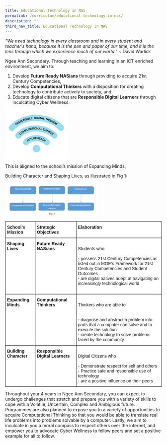 ```yaml
---
title: Educational Technology in NAS
permalink: /curriculum/educational-technology-in-nas/
description: ""
third_nav_title: Educational Technology in NAS
---
```

_"We need technology in every classroom and in every student and teacher's hand, because it is the pen and paper of our time, and it is the lens through which we experience much of our world."_ ~ David Warlick  
  

Ngee Ann Secondary. Through teaching and learning in an ICT enriched environment, we aim to:   


1. Develop **Future Ready NASians** through providing to acquire 21st Century Competencies,  
2. Develop **Computational Thinkers** with a disposition for creating technology to contribute actively to society, and  
3. Educate digital citizens that are **Responsible Digital Learners** through inculcating Cyber Wellness.

<img src="/images/Ed%20Tech%20diagram.png" 
     style="width:40%">


This is aligned to the school’s mission of Expanding Minds, 

Building Character and Shaping Lives, as illustrated in Fig 1:

<img src="/images/Ed%20Tech%20diagram%202.png" 
     style="width:60%">
		 
<style type="text/css">
.tg  {border-collapse:collapse;border-spacing:0;}
.tg td{border-color:black;border-style:solid;border-width:1px;font-family:Arial, sans-serif;font-size:14px;
  overflow:hidden;padding:10px 5px;word-break:normal;}
.tg th{border-color:black;border-style:solid;border-width:1px;font-family:Arial, sans-serif;font-size:14px;
  font-weight:normal;overflow:hidden;padding:10px 5px;word-break:normal;}
.tg .tg-dgl5{background-color:#FFF;font-weight:bold;text-align:left;vertical-align:top}
.tg .tg-ktyi{background-color:#FFF;text-align:left;vertical-align:top}
</style>
<table class="tg">
<thead>
  <tr>
    <th class="tg-dgl5">School’s <br>Mission</th>
    <th class="tg-dgl5">Strategic Objectives</th>
    <th class="tg-dgl5">Elaboration</th>
  </tr>
</thead>
<tbody>
  <tr>
    <td class="tg-dgl5">Shaping Lives</td>
    <td class="tg-dgl5">Future Ready NASians</td>
    <td class="tg-ktyi"><br>Students who <br><br>- possess 21st Century Competencies as listed out in MOE’s Framework for 21st Century Competencies and Student Outcomes <br>- are digital natives adept at navigating an increasingly technological world<br><br></td>
  </tr>
  <tr>
    <td class="tg-dgl5">Expanding Minds</td>
    <td class="tg-dgl5">Computational Thinkers</td>
    <td class="tg-ktyi"><br><span style="background-color:initial">Thinkers who are able to </span><br><br><br>- diagnose and abstract a problem into parts that a computer can solve and to execute the solution <br>- create technology to solve problems faced by the community<br></td>
  </tr>
  <tr>
    <td class="tg-dgl5">Building Character</td>
    <td class="tg-dgl5">Responsible Digital Learners</td>
    <td class="tg-ktyi"><br>Digital Citizens who <br><br>- Demonstrate respect for self and others <br><span style="background-color:initial">- Practice safe and responsible use of technology </span><br><span style="background-color:initial">- are a positive influence on their peers</span><br></td>
  </tr>
</tbody>
</table>

Throughout your 4 years in Ngee Ann Secondary, you can expect to undergo challenges that stretch and prepare you with a variety of skills to cope with a Volatile, Uncertain, Complex and Ambigious future. Programmes are also planned to expose you to a variety of opportunities to acquire Computational Thinking so that you would be able to translate real life problems into problems solvable by a computer. Lastly, we aim to inculcate in you a moral compass to respect others over the internet, and empower you to advocate Cyber Wellness to fellow peers and set a positive example for all to follow.
